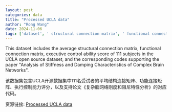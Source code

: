 ```yaml
---
layout: post
categories: data
title: "Processed UCLA data"
author: "Rong Wang"
date: 2024-11-06
tags: ['dataset', ' structural connection matrix', ' functional connection matrix', ' executive control ability', ' subjects', ' UCLA', ' open source', ' codes', ' paper', ' stiffness', ' damping characteristics', ' complex brain networks']
---
```


This dataset includes the average structural connection matrix, functional connection matrix, executive control ability score of 111 subjects in the UCLA open source dataset, and the corresponding codes supporting the paper "Analysis of Stiffness and Damping Characteristics of Complex Brain Networks".

该数据集包含UCLA开源数据集中111名受试者的平均结构连接矩阵、功能连接矩阵、执行控制能力评分，以及支持论文《复杂脑网络刚度和阻尼特性分析》的对应代码。

资源链接: [Processed UCLA data](https://doi.org/10.57760/sciencedb.j00140.00021)
